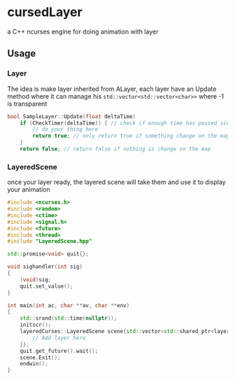 # cursedLayer
a C++ ncurses engine for doing animation with layer

## Usage
### Layer
The idea is make layer inherited from ALayer, each layer have an Update method where it can manage his `std::vector<std::vector<char>>` where -1 is transparent
``` c++
bool SampleLayer::Update(float deltaTime)
    if (CheckTimer(deltaTime)) { // check if enough time has passed since the last update
        // do your thing here
        return true; // only return true if something change on the map
    }
    return false; // return false if nothing is change on the map
```

### LayeredScene
once your layer ready, the layered scene will take them and use it to display your animation
``` c++
#include <ncurses.h>
#include <random>
#include <ctime>
#include <signal.h>
#include <future>
#include <thread>
#include "LayeredScene.hpp"

std::promise<void> quit{};

void sighandler(int sig)
{
    (void)sig;
    quit.set_value();
}

int main(int ac, char **av, char **env)
{
    std::srand(std::time(nullptr));
    initscr();
    layeredCurses::LayeredScene scene{std::vector<std::shared_ptr<layeredCurses::ALayer>>{
        // Add layer here
    }};
    quit.get_future().wait();
    scene.Exit();
    endwin();
}
```